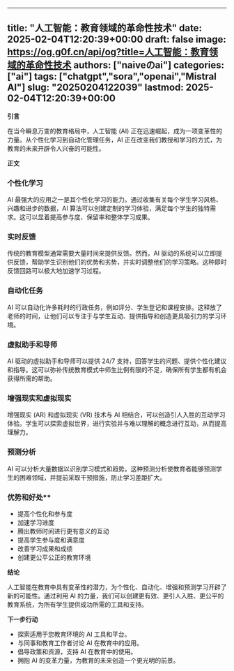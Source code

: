 
---
title: "人工智能：教育领域的革命性技术"
date: 2025-02-04T12:20:39+00:00
draft: false
image: https://og.g0f.cn/api/og?title=人工智能：教育领域的革命性技术
authors: ["naiveのai"]
categories: ["ai"]
tags: ["chatgpt","sora","openai","Mistral AI"]
slug: "20250204122039"
lastmod: 2025-02-04T12:20:39+00:00
---
**引言**

在当今瞬息万变的教育格局中，人工智能 (AI) 正在迅速崛起，成为一项变革性的力量。从个性化学习到自动化管理任务，AI 正在改变我们教授和学习的方式，为教育的未来开辟令人兴奋的可能性。

**正文**

### 个性化学习

AI 最强大的应用之一是其个性化学习的能力。通过收集有关每个学生学习风格、兴趣和进步的数据，AI 算法可以创建定制的学习体验，满足每个学生的独特需求。这可以显着提高参与度、保留率和整体学习成果。

### 实时反馈

传统的教育模型通常需要大量时间来提供反馈。然而，AI 驱动的系统可以立即提供反馈，帮助学生识别他们的优势和劣势，并实时调整他们的学习策略。这种即时反馈回路可以极大地加速学习过程。

### 自动化任务

AI 可以自动化许多耗时的行政任务，例如评分、学生登记和课程安排。这释放了老师的时间，让他们可以专注于与学生互动、提供指导和创造更具吸引力的学习环境。

### 虚拟助手和导师

AI 驱动的虚拟助手和导师可以提供 24/7 支持，回答学生的问题、提供个性化建议和指导。这可以弥补传统教育模式中师生比例有限的不足，确保所有学生都有机会获得所需的帮助。

### 增强现实和虚拟现实

增强现实 (AR) 和虚拟现实 (VR) 技术与 AI 相结合，可以创造引人入胜的互动学习体验。学生可以探索虚拟世界，进行实验并与难以理解的概念进行互动，从而提高理解力。

### 预测分析

AI 可以分析大量数据以识别学习模式和趋势。这种预测分析使教育者能够预测学生的困难领域，并提前采取干预措施，防止学习差距扩大。

### 优势和好处**

* 提高个性化和参与度
* 加速学习进度
* 腾出教师时间进行更有意义的互动
* 提高学生参与度和满意度
* 改善学习成果和成绩
* 创建更公平公正的教育环境

**结论**

人工智能在教育中具有变革性的潜力，为个性化、自动化、增强和预测学习开辟了新的可能性。通过利用 AI 的力量，我们可以创建更有效、更引人入胜、更公平的教育系统，为所有学生提供成功所需的工具和支持。

**下一步行动**

* 探索适用于您教育环境的 AI 工具和平台。
* 与同事和教育工作者讨论 AI 在教育中的应用。
* 倡导政策和资源，支持 AI 在教育中的使用。
* 拥抱 AI 的变革力量，为教育的未来创造一个更光明的前景。